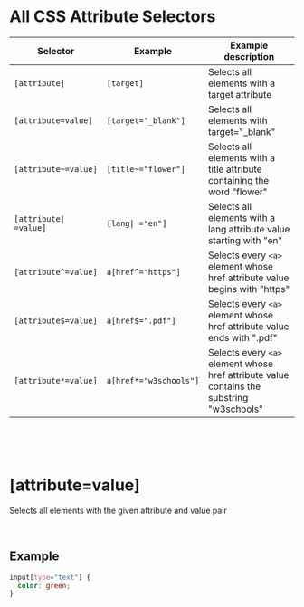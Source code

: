 # All CSS Attribute Selectors

| Selector               | Example                | Example description                                                                       |
| ---------------------- | ---------------------- | ----------------------------------------------------------------------------------------- |
| `[attribute]`          | `[target]`             | Selects all elements with a target attribute                                              |
| `[attribute=value]`    | `[target="_blank"]`    | Selects all elements with target="\_blank"                                                |
| `[attribute~=value]`   | `[title~="flower"]`    | Selects all elements with a title attribute containing the word "flower"                  |
| `[attribute\| =value]` | `[lang\| ="en"]`       | Selects all elements with a lang attribute value starting with "en"                       |
| `[attribute^=value]`   | `a[href^="https"]`     | Selects every `<a>` element whose href attribute value begins with "https"                |
| `[attribute$=value]`   | `a[href$=".pdf"]`      | Selects every `<a>` element whose href attribute value ends with ".pdf"                   |
| `[attribute*=value]`   | `a[href*="w3schools"]` | Selects every `<a>` element whose href attribute value contains the substring "w3schools" |

&nbsp;

&nbsp;

# [attribute=value]

Selects all elements with the given attribute and value pair

&nbsp;

## Example

```css
input[type="text"] {
  color: green;
}
```
